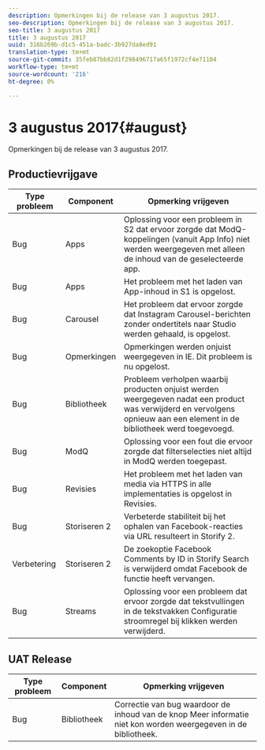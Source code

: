 ```yaml
---
description: Opmerkingen bij de release van 3 augustus 2017.
seo-description: Opmerkingen bij de release van 3 augustus 2017.
seo-title: 3 augustus 2017
title: 3 augustus 2017
uuid: 316b269b-d1c5-451a-badc-3b927da8ed91
translation-type: tm+mt
source-git-commit: 35feb87bb82d1f298496717a65f1972cf4e71104
workflow-type: tm+mt
source-wordcount: '216'
ht-degree: 0%

---
```



# 3 augustus 2017{#august}

Opmerkingen bij de release van 3 augustus 2017.

## Productievrijgave

| **Type probleem** | **Component** | **Opmerking vrijgeven** |
|---|---|---|
| Bug | Apps | Oplossing voor een probleem in S2 dat ervoor zorgde dat ModQ-koppelingen (vanuit App Info) niet werden weergegeven met alleen de inhoud van de geselecteerde app. |
| Bug | Apps | Het probleem met het laden van App-inhoud in S1 is opgelost. |
| Bug | Carousel | Het probleem dat ervoor zorgde dat Instagram Carousel-berichten zonder ondertitels naar Studio werden gehaald, is opgelost. |
| Bug | Opmerkingen | Opmerkingen werden onjuist weergegeven in IE. Dit probleem is nu opgelost. |
| Bug | Bibliotheek | Probleem verholpen waarbij producten onjuist werden weergegeven nadat een product was verwijderd en vervolgens opnieuw aan een element in de bibliotheek werd toegevoegd. |
| Bug | ModQ | Oplossing voor een fout die ervoor zorgde dat filterselecties niet altijd in ModQ werden toegepast. |
| Bug | Revisies | Het probleem met het laden van media via HTTPS in alle implementaties is opgelost in Revisies. |
| Bug | Storiseren 2 | Verbeterde stabiliteit bij het ophalen van Facebook-reacties via URL resulteert in Storify 2. |
| Verbetering | Storiseren 2 | De zoekoptie Facebook Comments by ID in Storify Search is verwijderd omdat Facebook de functie heeft vervangen. |
| Bug | Streams | Oplossing voor een probleem dat ervoor zorgde dat tekstvullingen in de tekstvakken Configuratie stroomregel bij klikken werden verwijderd. |

## UAT Release

| **Type probleem** | **Component** | **Opmerking vrijgeven** |
|---|---|---|
| Bug | Bibliotheek | Correctie van bug waardoor de inhoud van de knop Meer informatie niet kon worden weergegeven in de bibliotheek. |


